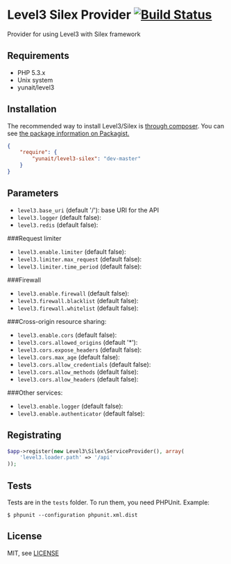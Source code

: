Level3 Silex Provider [![Build Status](https://travis-ci.org/yunait/level3-silex.png?branch=master)](https://travis-ci.org/yunait/level3-silex)
==============================

Provider for using Level3 with Silex framework


Requirements
------------

* PHP 5.3.x
* Unix system
* yunait/level3

Installation
------------

The recommended way to install Level3/Silex is [through composer](http://getcomposer.org).
You can see [the package information on Packagist.](https://packagist.org/packages/yunait/level3-silex)

```JSON
{
    "require": {
        "yunait/level3-silex": "dev-master"
    }
}
```

Parameters
------------

* ```level3.base_uri``` (default '/'): base URI for the API
* ```level3.logger``` (default false):
* ```level3.redis``` (default false):

###Request limiter
* ```level3.enable.limiter``` (default false):
* ```level3.limiter.max_request``` (default false):
* ```level3.limiter.time_period``` (default false):

###Firewall
* ```level3.enable.firewall``` (default false):
* ```level3.firewall.blacklist``` (default false):
* ```level3.firewall.whitelist``` (default false):

###Cross-origin resource sharing:
* ```level3.enable.cors``` (default false):
* ```level3.cors.allowed_origins``` (default '*'):
* ```level3.cors.expose_headers``` (default false):
* ```level3.cors.max_age``` (default false):
* ```level3.cors.allow_credentials``` (default false):
* ```level3.cors.allow_methods``` (default false):
* ```level3.cors.allow_headers``` (default false):

###Other services:
* ```level3.enable.logger``` (default false):
* ```level3.enable.authenticator``` (default false):

Registrating
------------

```PHP
$app->register(new Level3\Silex\ServiceProvider(), array(
    'level3.loader.path' => '/api'
));
```

Tests
-----

Tests are in the `tests` folder.
To run them, you need PHPUnit.
Example:

    $ phpunit --configuration phpunit.xml.dist


License
-------

MIT, see [LICENSE](LICENSE)
